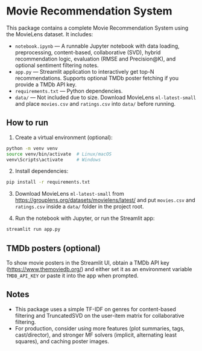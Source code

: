 # Movie Recommendation System

This package contains a complete Movie Recommendation System using the MovieLens dataset.
It includes:
- `notebook.ipynb` — A runnable Jupyter notebook with data loading, preprocessing, content-based, collaborative (SVD), hybrid recommendation logic, evaluation (RMSE and Precision@K), and optional sentiment filtering notes.
- `app.py` — Streamlit application to interactively get top-N recommendations. Supports optional TMDb poster fetching if you provide a TMDb API key.
- `requirements.txt` — Python dependencies.
- `data/` — Not included due to size. Download MovieLens `ml-latest-small` and place `movies.csv` and `ratings.csv` into `data/` before running.


## How to run

1. Create a virtual environment (optional):

```bash
python -m venv venv
source venv/bin/activate  # Linux/macOS
venv\Scripts\activate     # Windows
```

2. Install dependencies:

```bash
pip install -r requirements.txt
```

3. Download MovieLens `ml-latest-small` from https://grouplens.org/datasets/movielens/latest/ and put `movies.csv` and `ratings.csv` inside a `data/` folder in the project root.

4. Run the notebook with Jupyter, or run the Streamlit app:

```bash
streamlit run app.py
```

## TMDb posters (optional)
To show movie posters in the Streamlit UI, obtain a TMDb API key (https://www.themoviedb.org/) and either set it as an environment variable `TMDB_API_KEY` or paste it into the app when prompted.

## Notes
- This package uses a simple TF-IDF on genres for content-based filtering and TruncatedSVD on the user-item matrix for collaborative filtering.
- For production, consider using more features (plot summaries, tags, cast/director), and stronger MF solvers (implicit, alternating least squares), and caching poster images.
